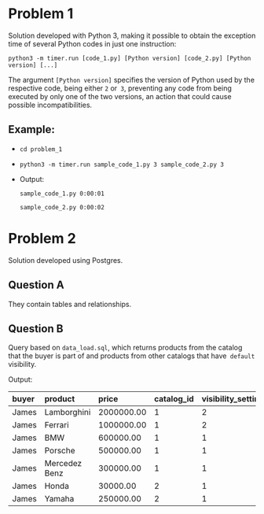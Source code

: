 # Problem 1

Solution developed with Python 3, making it possible to obtain the exception time of several Python codes in just one instruction:

`python3 -m timer.run [code_1.py] [Python version] [code_2.py] [Python version] [...]`

The argument `[Python version]` specifies the version of Python used by the respective code, being either `2` or` 3`, preventing any code from being executed by only one of the two versions, an action that could cause possible incompatibilities.

## Example:

- `cd problem_1`

- `python3 -m timer.run sample_code_1.py 3 sample_code_2.py 3`

- Output:

    ```
    sample_code_1.py 0:00:01 

    sample_code_2.py 0:00:02
    ```

# Problem 2

Solution developed using Postgres.

## Question A

They contain tables and relationships.

## Question B

Query based on `data_load.sql`, which returns products from the catalog that the buyer is part of and products from other catalogs that have` default` visibility.

Output:

| buyer | product       | price      | catalog_id | visibility_setting_id |
| :-----|:--------------| :----------|:-----------|:----------------------|
| James | Lamborghini   | 2000000.00 |1           |2                      |
| James | Ferrari       | 1000000.00 |1           |2                      |
| James | BMW           |  600000.00 |1           |1                      |
| James | Porsche       |  500000.00 |1           |1                      |
| James | Mercedez Benz |  300000.00 |1           |1                      |
| James | Honda         |   30000.00 |2           |1                      |
| James | Yamaha        |  250000.00 |2           |1                      |